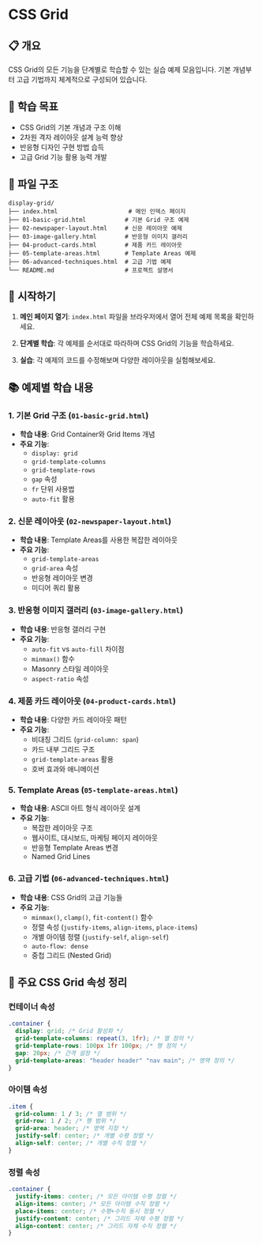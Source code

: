 # CSS Grid

## 📋 개요

CSS Grid의 모든 기능을 단계별로 학습할 수 있는 실습 예제 모음입니다. 기본 개념부터 고급 기법까지 체계적으로 구성되어 있습니다.

## 🎯 학습 목표

- CSS Grid의 기본 개념과 구조 이해
- 2차원 격자 레이아웃 설계 능력 향상
- 반응형 디자인 구현 방법 습득
- 고급 Grid 기능 활용 능력 개발

## 📁 파일 구조

```
display-grid/
├── index.html                    # 메인 인덱스 페이지
├── 01-basic-grid.html           # 기본 Grid 구조 예제
├── 02-newspaper-layout.html     # 신문 레이아웃 예제
├── 03-image-gallery.html        # 반응형 이미지 갤러리
├── 04-product-cards.html        # 제품 카드 레이아웃
├── 05-template-areas.html       # Template Areas 예제
├── 06-advanced-techniques.html  # 고급 기법 예제
└── README.md                    # 프로젝트 설명서
```

## 🚀 시작하기

1. **메인 페이지 열기**: `index.html` 파일을 브라우저에서 열어 전체 예제 목록을 확인하세요.

2. **단계별 학습**: 각 예제를 순서대로 따라하며 CSS Grid의 기능을 학습하세요.

3. **실습**: 각 예제의 코드를 수정해보며 다양한 레이아웃을 실험해보세요.

## 📚 예제별 학습 내용

### 1. 기본 Grid 구조 (`01-basic-grid.html`)

- **학습 내용**: Grid Container와 Grid Items 개념
- **주요 기능**:
  - `display: grid`
  - `grid-template-columns`
  - `grid-template-rows`
  - `gap` 속성
  - `fr` 단위 사용법
  - `auto-fit` 활용

### 2. 신문 레이아웃 (`02-newspaper-layout.html`)

- **학습 내용**: Template Areas를 사용한 복잡한 레이아웃
- **주요 기능**:
  - `grid-template-areas`
  - `grid-area` 속성
  - 반응형 레이아웃 변경
  - 미디어 쿼리 활용

### 3. 반응형 이미지 갤러리 (`03-image-gallery.html`)

- **학습 내용**: 반응형 갤러리 구현
- **주요 기능**:
  - `auto-fit` vs `auto-fill` 차이점
  - `minmax()` 함수
  - Masonry 스타일 레이아웃
  - `aspect-ratio` 속성

### 4. 제품 카드 레이아웃 (`04-product-cards.html`)

- **학습 내용**: 다양한 카드 레이아웃 패턴
- **주요 기능**:
  - 비대칭 그리드 (`grid-column: span`)
  - 카드 내부 그리드 구조
  - `grid-template-areas` 활용
  - 호버 효과와 애니메이션

### 5. Template Areas (`05-template-areas.html`)

- **학습 내용**: ASCII 아트 형식 레이아웃 설계
- **주요 기능**:
  - 복잡한 레이아웃 구조
  - 웹사이트, 대시보드, 마케팅 페이지 레이아웃
  - 반응형 Template Areas 변경
  - Named Grid Lines

### 6. 고급 기법 (`06-advanced-techniques.html`)

- **학습 내용**: CSS Grid의 고급 기능들
- **주요 기능**:
  - `minmax()`, `clamp()`, `fit-content()` 함수
  - 정렬 속성 (`justify-items`, `align-items`, `place-items`)
  - 개별 아이템 정렬 (`justify-self`, `align-self`)
  - `auto-flow: dense`
  - 중첩 그리드 (Nested Grid)

## 🎨 주요 CSS Grid 속성 정리

### 컨테이너 속성

```css
.container {
  display: grid; /* Grid 활성화 */
  grid-template-columns: repeat(3, 1fr); /* 열 정의 */
  grid-template-rows: 100px 1fr 100px; /* 행 정의 */
  gap: 20px; /* 간격 설정 */
  grid-template-areas: "header header" "nav main"; /* 영역 정의 */
}
```

### 아이템 속성

```css
.item {
  grid-column: 1 / 3; /* 열 범위 */
  grid-row: 1 / 2; /* 행 범위 */
  grid-area: header; /* 영역 지정 */
  justify-self: center; /* 개별 수평 정렬 */
  align-self: center; /* 개별 수직 정렬 */
}
```

### 정렬 속성

```css
.container {
  justify-items: center; /* 모든 아이템 수평 정렬 */
  align-items: center; /* 모든 아이템 수직 정렬 */
  place-items: center; /* 수평+수직 동시 정렬 */
  justify-content: center; /* 그리드 자체 수평 정렬 */
  align-content: center; /* 그리드 자체 수직 정렬 */
}
```
